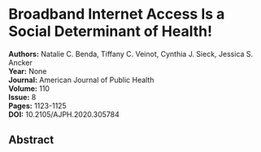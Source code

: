 # Broadband Internet Access Is a Social Determinant of Health!

**Authors:** Natalie C. Benda, Tiffany C. Veinot, Cynthia J. Sieck, Jessica S. Ancker  
**Year:** None  
**Journal:** American Journal of Public Health  
**Volume:** 110  
**Issue:** 8  
**Pages:** 1123-1125  
**DOI:** 10.2105/AJPH.2020.305784  

## Abstract


